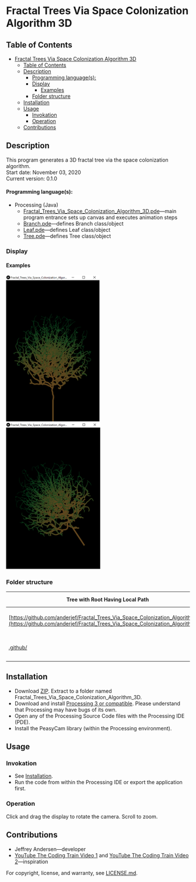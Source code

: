 # Fractal Trees Via Space Colonization Algorithm 3D

## Table of Contents
- [Fractal Trees Via Space Colonization Algorithm 3D](#fractal-trees-via-space-colonization-algorithm-3d)
  - [Table of Contents](#table-of-contents)
  - [Description](#description)
      - [Programming language(s):](#programming-languages)
    - [Display](#display)
      - [Examples](#examples)
    - [Folder structure](#folder-structure)
  - [Installation](#installation)
  - [Usage](#usage)
    - [Invokation](#invokation)
    - [Operation](#operation)
  - [Contributions](#contributions)

## Description
This program generates a 3D fractal tree via the space colonization algorithm. <br>
Start date: November 03, 2020 <br>
Current version: 0.1.0 <br>
#### Programming language(s):
- Processing (Java)
	- [Fractal_Trees_Via_Space_Colonization_Algorithm_3D.pde](Fractal_Trees_Via_Space_Colonization_Algorithm_3D.pde)&mdash;main program entrance sets up canvas and executes animation steps
	- [Branch.pde](Branch.pde)&mdash;defines Branch class/object
	- [Leaf.pde](Leaf.pde)&mdash;defines Leaf class/object
	- [Tree.pde](Tree.pde)&mdash;defines Tree class/object

### Display
#### Examples
<img src="Picture1.png" alt="Example 1 Picture" height="400"/>
<img src="Picture2.png" alt="Example 1 Picture 2" height="400"/>

### Folder structure
| Tree with Root Having Local Path | Generation Method | Description |
| -------------------------------- | ----------------- | ----------- |
| [https://github.com/anderjef/Fractal_Trees_Via_Space_Colonization_Algorithm_3D](https://github.com/anderjef/Fractal_Trees_Via_Space_Colonization_Algorithm_3D) | auto-generated by Processing | <!-- --> |
| [.github/](.github/) | <!-- --> | holds GitHub-specific documents |

## Installation
- Download [ZIP](https://github.com/anderjef/Fractal_Trees_Via_Space_Colonization_Algorithm_3D/archive/Fractal_Trees_Via_Space_Colonization_Algorithm_3D.zip). Extract to a folder named Fractal_Trees_Via_Space_Colonization_Algorithm_3D.
- Download and install [Processing 3 or compatible](https://processing.org/). Please understand that Processing may have bugs of its own.
- Open any of the Processing Source Code files with the Processing IDE (PDE).
- Install the PeasyCam library (within the Processing environment).

## Usage
### Invokation
- See [Installation](#installation).
- Run the code from within the Processing IDE or export the application first.

### Operation
Click and drag the display to rotate the camera. Scroll to zoom.

## Contributions
- Jeffrey Andersen&mdash;developer
- [YouTube The Coding Train Video 1](https://www.youtube.com/watch?v=kKT0v3qhIQY) and [YouTube The Coding Train Video 2](https://www.youtube.com/watch?v=JcopTKXt8L8)&mdash;inspiration

For copyright, license, and warranty, see [LICENSE.md](LICENSE.md).